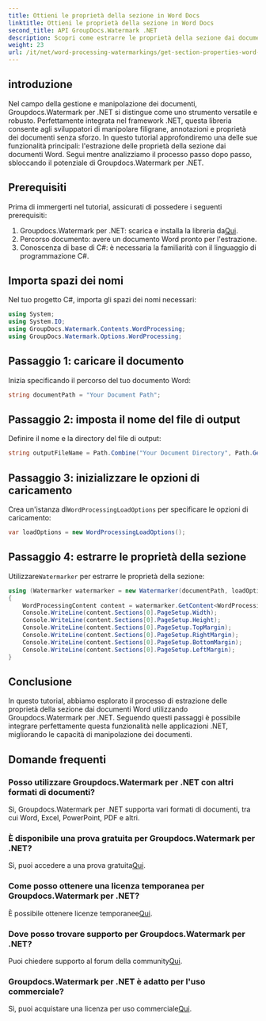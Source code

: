 ```yaml
---
title: Ottieni le proprietà della sezione in Word Docs
linktitle: Ottieni le proprietà della sezione in Word Docs
second_title: API GroupDocs.Watermark .NET
description: Scopri come estrarre le proprietà della sezione dai documenti Word utilizzando Groupdocs per .NET. Migliora le tue capacità di manipolazione dei documenti senza sforzo.
weight: 23
url: /it/net/word-processing-watermarkings/get-section-properties-word-docs/
---
```

## introduzione
Nel campo della gestione e manipolazione dei documenti, Groupdocs.Watermark per .NET si distingue come uno strumento versatile e robusto. Perfettamente integrata nel framework .NET, questa libreria consente agli sviluppatori di manipolare filigrane, annotazioni e proprietà dei documenti senza sforzo. In questo tutorial approfondiremo una delle sue funzionalità principali: l'estrazione delle proprietà della sezione dai documenti Word. Segui mentre analizziamo il processo passo dopo passo, sbloccando il potenziale di Groupdocs.Watermark per .NET.
## Prerequisiti
Prima di immergerti nel tutorial, assicurati di possedere i seguenti prerequisiti:
1.  Groupdocs.Watermark per .NET: scarica e installa la libreria da[Qui](https://releases.groupdocs.com/Watermark/net/).
2. Percorso documento: avere un documento Word pronto per l'estrazione.
3. Conoscenza di base di C#: è necessaria la familiarità con il linguaggio di programmazione C#.

## Importa spazi dei nomi
Nel tuo progetto C#, importa gli spazi dei nomi necessari:
```csharp
using System;
using System.IO;
using GroupDocs.Watermark.Contents.WordProcessing;
using GroupDocs.Watermark.Options.WordProcessing;
```
## Passaggio 1: caricare il documento
Inizia specificando il percorso del tuo documento Word:
```csharp
string documentPath = "Your Document Path";
```
## Passaggio 2: imposta il nome del file di output
Definire il nome e la directory del file di output:
```csharp
string outputFileName = Path.Combine("Your Document Directory", Path.GetFileName(documentPath));
```
## Passaggio 3: inizializzare le opzioni di caricamento
 Crea un'istanza di`WordProcessingLoadOptions` per specificare le opzioni di caricamento:
```csharp
var loadOptions = new WordProcessingLoadOptions();
```
## Passaggio 4: estrarre le proprietà della sezione
 Utilizzare`Watermarker` per estrarre le proprietà della sezione:
```csharp
using (Watermarker watermarker = new Watermarker(documentPath, loadOptions))
{
    WordProcessingContent content = watermarker.GetContent<WordProcessingContent>();
    Console.WriteLine(content.Sections[0].PageSetup.Width);
    Console.WriteLine(content.Sections[0].PageSetup.Height);
    Console.WriteLine(content.Sections[0].PageSetup.TopMargin);
    Console.WriteLine(content.Sections[0].PageSetup.RightMargin);
    Console.WriteLine(content.Sections[0].PageSetup.BottomMargin);
    Console.WriteLine(content.Sections[0].PageSetup.LeftMargin);
}
```

## Conclusione
In questo tutorial, abbiamo esplorato il processo di estrazione delle proprietà della sezione dai documenti Word utilizzando Groupdocs.Watermark per .NET. Seguendo questi passaggi è possibile integrare perfettamente questa funzionalità nelle applicazioni .NET, migliorando le capacità di manipolazione dei documenti.
## Domande frequenti
### Posso utilizzare Groupdocs.Watermark per .NET con altri formati di documenti?
Sì, Groupdocs.Watermark per .NET supporta vari formati di documenti, tra cui Word, Excel, PowerPoint, PDF e altri.
### È disponibile una prova gratuita per Groupdocs.Watermark per .NET?
 Sì, puoi accedere a una prova gratuita[Qui](https://releases.groupdocs.com/).
### Come posso ottenere una licenza temporanea per Groupdocs.Watermark per .NET?
 È possibile ottenere licenze temporanee[Qui](https://purchase.groupdocs.com/temporary-license/).
### Dove posso trovare supporto per Groupdocs.Watermark per .NET?
 Puoi chiedere supporto al forum della community[Qui](https://forum.groupdocs.com/c/watermark/19).
### Groupdocs.Watermark per .NET è adatto per l'uso commerciale?
 Sì, puoi acquistare una licenza per uso commerciale[Qui](https://purchase.groupdocs.com/buy).